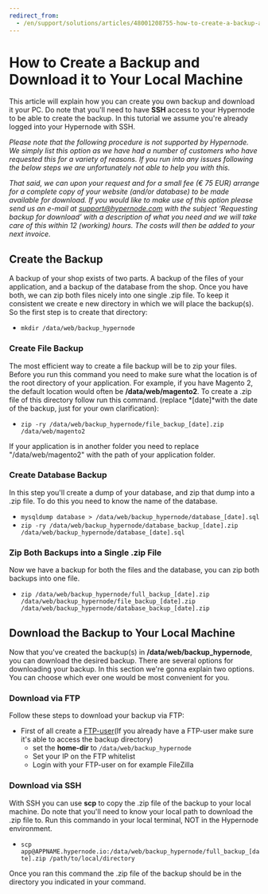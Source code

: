 ```yaml
---
redirect_from:
  - /en/support/solutions/articles/48001208755-how-to-create-a-backup-and-download-it-to-your-local-machine/
---
```


<!-- source: https://support.hypernode.com/en/support/solutions/articles/48001208755-how-to-create-a-backup-and-download-it-to-your-local-machine/ -->

# How to Create a Backup and Download it to Your Local Machine

This article will explain how you can create you own backup and download it your PC. Do note that you'll need to have **SSH** access to your Hypernode to be able to create the backup. In this tutorial we assume you're already logged into your Hypernode with SSH.

*Please note that the following procedure is not supported by Hypernode. We simply list this option as we have had a number of customers who have requested this for a variety of reasons. If you run into any issues following the below steps we are unfortunately not able to help you with this.*

*That said, we can upon your request and for a small fee (€ 75 EUR) arrange for a complete copy of your website (and/or database) to be made available for download. If you would like to make use of this option please send us an e-mail at [support@hypernode.com](http://support@hypernode.com) with the subject ‘Requesting backup for download’ with a description of what you need and we will take care of this within 12 (working) hours. The costs will then be added to your next invoice.*

## Create the Backup

A backup of your shop exists of two parts. A backup of the files of your application, and a backup of the database from the shop. Once you have both, we can zip both files nicely into one single .zip file. To keep it consistent we create e new directory in which we will place the backup(s). So the first step is to create that directory:

- `mkdir /data/web/backup_hypernode`

### Create File Backup

The most efficient way to create a file backup will be to zip your files. Before you run this command you need to make sure what the location is of the root directory of your application. For example, if you have Magento 2, the default location would often be **/data/web/magento2**. To create a .zip file of this directory follow run this command. (replace \*\[date\]\*with the date of the backup, just for your own clarification):

- `zip -ry /data/web/backup_hypernode/file_backup_[date].zip /data/web/magento2`

If your application is in another folder you need to replace "/data/web/magento2" with the path of your application folder.

### Create Database Backup

In this step you'll create a dump of your database, and zip that dump into a .zip file. To do this you need to know the name of the database.

- `mysqldump database > /data/web/backup_hypernode/database_[date].sql`
- `zip -ry /data/web/backup_hypernode/database_backup_[date].zip /data/web/backup_hypernode/database_[date].sql`

### Zip Both Backups into a Single .zip File

Now we have a backup for both the files and the database, you can zip both backups into one file.

- `zip /data/web/backup_hypernode/full_backup_[date].zip /data/web/backup_hypernode/file_backup_[date].zip /data/web/backup_hypernode/database_backup_[date].zip`

## Download the Backup to Your Local Machine

Now that you've created the backup(s) in **/data/web/backup_hypernode**, you can download the desired backup. There are several options for downloading your backup. In this section we're gonna explain two options. You can choose which ever one would be most convenient for you.

### Download via FTP

Follow these steps to download your backup via FTP:

- First of all create a [FTP-user](../../hypernode-platform/ftp/how-to-configure-ftp-sftp-on-hypernode.md)(If you already have a FTP-user make sure it's able to access the backup directory)
  - set the **home-dir** to `/data/web/backup_hypernode`
  - Set your IP on the FTP whitelist
  - Login with your FTP-user on for example FileZilla

### Download via SSH

With SSH you can use **scp** to copy the .zip file of the backup to your local machine. Do note that you'll need to know your local path to download the .zip file to. Run this commando in your local terminal, NOT in the Hypernode environment.

- `scp app@APPNAME.hypernode.io:/data/web/backup_hypernode/full_backup_[date].zip /path/to/local/directory`

Once you ran this command the .zip file of the backup should be in the directory you indicated in your command.
